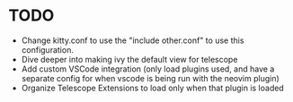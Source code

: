 # TODO

- Change kitty.conf to use the "include other.conf" to use this configuration.
- Dive deeper into making ivy the default view for telescope
- Add custom VSCode integration (only load plugins used, and have a separate config for when vscode is being run with the neovim plugin)
- Organize Telescope Extensions to load only when that plugin is loaded
